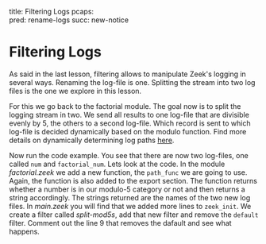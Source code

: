 title: Filtering Logs
pcaps:  
pred: rename-logs
succ: new-notice

Filtering Logs
=========================

As said in the last lesson, filtering allows to manipulate Zeek's logging in several ways. Renaming the log-file is one.
Splitting the stream into two log files is the one we explore in this lesson.

For this we go back to the factorial module. The goal now is to split the logging stream in two. We send all results to 
one log-file that are divisible evenly by 5, the others to a second log-file. 
Which record is sent to which log-file is decided dynamically based on the 
modulo function. Find more details on dynamically determining log paths 
[here](https://docs.zeek.org/en/current/frameworks/logging.html#determine-log-path-dynamically).

Now run the code example. You see that there are now two log-files, one called `num` and `factorial_num`.
Lets look at the code. In the module *factorial.zeek* we add a new function, the `path_func` we
are going to use. Again, the function is also added to the export section. The function returns whether a number is in
our modulo-5 category or not and then returns a string accordingly. The strings returned are the names of the two new log files. 
In *main.zeek* you will find that we added more lines to `zeek_init`. We create a
filter called *split-mod5s*, add that new filter and remove the `default` filter.
Comment out the line 9 that removes the dafault and see what happens.

